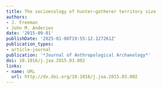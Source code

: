 ```yaml
---
title: The socioecology of hunter–gatherer territory size
authors:
- J. Freeman
- John M. Anderies
date: '2015-09-01'
publishDate: '2025-01-06T19:55:12.127261Z'
publication_types:
- article-journal
publication: '*Journal of Anthropological Archaeology*'
doi: 10.1016/j.jaa.2015.03.002
links:
- name: URL
  url: http://dx.doi.org/10.1016/j.jaa.2015.03.002
---
```

